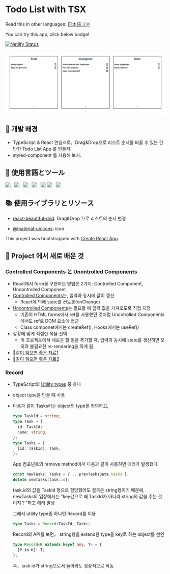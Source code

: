 # Todo List with TSX

Read this in other languages: [日本語 🇯🇵](README.md)

You can try this app, click below badge!
</br>

<a href="https://hardcore-wiles-79bcb5.netlify.app" target="_blank">![Netlify Status](https://api.netlify.com/api/v1/badges/aea01573-e082-44b4-8617-12e71bf71494/deploy-status)</a>

<img src="public/images/main.png">

## 🚀 개발 배경

- TypeScript & React 연습ㅇ로，Drag&Drop으로 리스트 순서를 바꿀 수 있는 간단한 Todo List App 를 만들자!
- styled-component 를 사용해 보자.

## 🦄 使用言語とツール

<p>
    <img src="https://img.shields.io/badge/HTML-E34F26?style=flat&logo=HTML5&logoColor=white"/>&nbsp;&nbsp;
    <img src="https://img.shields.io/badge/CSS-1572B6?style=flat&logo=CSS3&logoColor=white"/>&nbsp;&nbsp;
    <img src="https://img.shields.io/badge/TypeScript-007ACC?style=flat&logo=typescript&logoColor=white"/>&nbsp;&nbsp;
    <img src="https://img.shields.io/badge/React-61DAFB?style=flat&logo=React&logoColor=black"/>&nbsp;&nbsp;
    <img src="https://img.shields.io/badge/styled--components-DB7093?style=flat&logo=styled-components&logoColor=white"/>
    <img src="https://img.shields.io/badge/Node.js-339933?style=flat&logo=Node.js&logoColor=white"/>&nbsp;&nbsp;
    <img src="https://img.shields.io/badge/Yarn-2C8EBB?style=flat&logo=Yarn&logoColor=white"/>&nbsp;&nbsp;
 </p>

## 📚 使用ライブラリとリソース

- [react-beautiful-dnd](https://github.com/atlassian/react-beautiful-dnd): Drag&Drop 으로 리스트의 순서 변경

- [@material-ui/icons](https://material-ui.com/getting-started/installation/s): icon

This project was bootstrapped with [Create React App](https://github.com/facebook/create-react-app).

## 📖 Project 에서 새로 배운 것

### Controlled Components と Unontrolled Components

- React에서 form을 구현하는 방법은 2가지: Controlled Component, Uncontrolled Component
- [Controlled Components](https://reactjs.org/docs/forms.html#gatsby-focus-wrapper)는, 입력과 동시에 값이 갱신
  - React에 의해 state를 컨트롤(onChange)
- [Uncontrolled Components](https://reactjs.org/docs/uncontrolled-components.html)는 필요할 때 입력 값을 가져오도록 직접 지정
  - 기존의 HTML forms에서 ref를 사용했던 것처럼 Uncotrolled Components에서도 ref로 DOM 요소에 접근
  - Class componet에서는 createRef(), Hooks에서는 useRef()
- 상황에 맞게 적절한 쪽을 선택
  - 이 프로젝트에서 새로운 할 일을 추가할 때, 입력과 동시에 state를 갱신하면 오히려 불필요한 re-rendering을 하게 됨
- [같이 읽으면 좋은 자료1](https://goshakkk.name/controlled-vs-uncontrolled-inputs-react/)
- [같이 읽으면 좋은 자료2](https://velog.io/@yukyung/React-%EC%A0%9C%EC%96%B4-%EC%BB%B4%ED%8F%AC%EB%84%8C%ED%8A%B8%EC%99%80-%EB%B9%84%EC%A0%9C%EC%96%B4-%EC%BB%B4%ED%8F%AC%EB%84%8C%ED%8A%B8%EC%9D%98-%EC%B0%A8%EC%9D%B4%EC%A0%90-%ED%86%BA%EC%95%84%EB%B3%B4%EA%B8%B0)

### Record

- TypeScript의 [Utility types](https://www.typescriptlang.org/docs/handbook/utility-types.html) 중 하나
- object type을 만들 때 사용
- 다음과 같이 Tasks라는 object의 type을 정의하고,

  ```typescript
  type TaskId = string;
  type Task = {
    id: TaskId;
    name: string;
  };
  type Tasks = {
    [id: TaskId]: Task;
  };
  ```

  App 컴포넌트의 remove method에서 다음과 같이 사용하면 에러가 발생했다.

  ```typescript
  const newTasks: Tasks = { ...prevTasksData.tasks };
  delete newTasks[task.id];
  ```

  task&#46;id의 값을 TaskId 형으로 할당했어도 결국은 string형이기 때문에, newTasks의 입장에서는 "key값으로 왜 TaskId가 아니라 string의 값을 주는 것이지？"하고 에러 발생

  그래서 utility type중 하나인 Record를 이용

  ```typescript
  type Tasks = Record<TaskId, Task>;
  ```

  Record의 API를 보면， string형을 extend한 type을 key로 하는 object를 선언

  ```typescript
  type Record<K extends keyof any, T> = {
    [P in K]: T;
  };
  ```

  즉，task&#46;id가 string으로서 들어와도 정상적으로 작동
